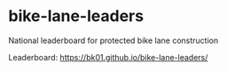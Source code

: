 # bike-lane-leaders
National leaderboard for protected bike lane construction

Leaderboard: https://bk01.github.io/bike-lane-leaders/
